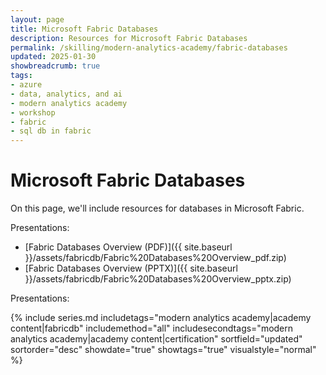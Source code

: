 ```yaml
---
layout: page
title: Microsoft Fabric Databases
description: Resources for Microsoft Fabric Databases
permalink: /skilling/modern-analytics-academy/fabric-databases
updated: 2025-01-30
showbreadcrumb: true
tags:
- azure
- data, analytics, and ai
- modern analytics academy
- workshop
- fabric
- sql db in fabric
---
```


# Microsoft Fabric Databases

On this page, we'll include resources for databases in Microsoft Fabric. 

Presentations:

* [Fabric Databases Overview (PDF)]({{ site.baseurl }}/assets/fabricdb/Fabric%20Databases%20Overview_pdf.zip) 
* [Fabric Databases Overview (PPTX)]({{ site.baseurl }}/assets/fabricdb/Fabric%20Databases%20Overview_pptx.zip) 

Presentations:

{% include series.md 
    includetags="modern analytics academy|academy content|fabricdb" includemethod="all" 
    includesecondtags="modern analytics academy|academy content|certification" 
    sortfield="updated" sortorder="desc" showdate="true" showtags="true"
    visualstyle="normal"
%}